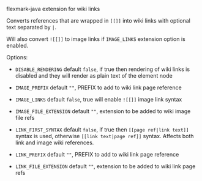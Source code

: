 flexmark-java extension for wiki links

Converts references that are wrapped in `[[]]` into wiki links with optional text separated by
`|`.

Will also convert `![[]]` to image links if `IMAGE_LINKS` extension option is enabled.

Options:

- `DISABLE_RENDERING` default `false`, if true then rendering of wiki links is disabled and they
  will render as plain text of the element node

- `IMAGE_PREFIX` default `""`, PREFIX to add to wiki link page reference

- `IMAGE_LINKS` default `false`, true will enable `![[]]` image link syntax

- `IMAGE_FILE_EXTENSION` default `""`, extension to be added to wiki image file refs

- `LINK_FIRST_SYNTAX` default `false`, if true then `[[page ref|link text]]` syntax is used,
  otherwise `[[link text|page ref]]` syntax. Affects both link and image wiki references.

- `LINK_PREFIX` default `""`, PREFIX to add to wiki link page reference

- `LINK_FILE_EXTENSION` default `""`, extension to be added to wiki link page refs

